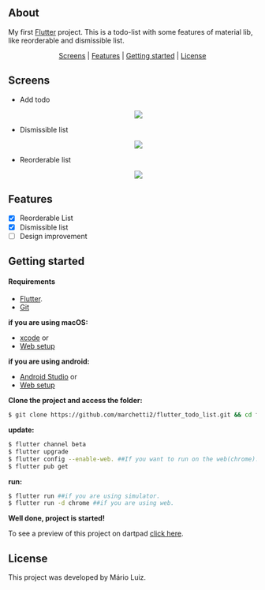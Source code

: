 <h2>About</h2>

My first [Flutter](https://flutter.dev/docs) project. This is a todo-list with some features of material lib, like reorderable and dismissible list. 

<p align="center">
 <a href="#screens">Screens</a> | <a href="#features">Features</a> | <a href="#started">Getting started</a> | <a href="#license">License</a>
</p>

<h2 id="screens">Screens</h2>

<ul>
  <li>Add todo
    <p align="center"><img src="https://media.giphy.com/media/hXWxnuCI7vbmZYGrbh/giphy.gif"></p>
  </li>
  <li> Dismissible list
    <p align="center"><img src="https://media.giphy.com/media/EtQB8KZPvWKgeK7Fl6/giphy.gif"></p>
  </li>
    <li>Reorderable list
    <p align="center"><img src="https://media.giphy.com/media/BwzGyU4ucjLWpfYMIv/giphy.gif"></p>
  </li>
</ul>

<h2 id="features">Features</h2>

- [x] Reorderable List
- [x] Dismissible list
- [ ] Design improvement

<h2 id="started">Getting started</h2>

<h4>Requirements</h4>

- [Flutter](https://flutter.dev/docs/get-started/install).
- [Git](https://git-scm.com) 

**if you are using macOS:**

- [xcode](https://developer.apple.com/xcode/) or
- [Web setup](https://flutter.dev/docs/get-started/web)

**if you are using android:**

- [Android Studio](https://developer.android.com/studio) or
- [Web setup](https://flutter.dev/docs/get-started/web)

**Clone the project and access the folder:**

```bash
$ git clone https://github.com/marchetti2/flutter_todo_list.git && cd flutter_todo_list
```

**update:**

```bash
$ flutter channel beta
$ flutter upgrade
$ flutter config --enable-web. ##If you want to run on the web(chrome).
$ flutter pub get
```

**run:**

```bash
$ flutter run ##if you are using simulator.
$ flutter run -d chrome ##if you are using web.
```

**Well done, project is started!**

To see a preview of this project on dartpad [click here](https://dartpad.dev/2812f9afd8d7ec7d6cb945ad6c7920c5).

<h2 id="license">License</h2>

This project was developed by Mário Luiz.
